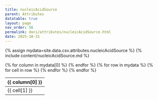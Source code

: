 ```yaml
---
title: nucleicAcidSource
parent: Attributes
datatable: true
layout: page
nav_order: 56
permalink: docs/attributes/nucleicAcidSource.html
date: 2025-10-31
---
```

{% assign mydata=site.data.csv.attributes.nucleicAcidSource %}
{% include content/nucleicAcidSource.md %}
<table id="myTable" class="display" style="width:100%">
    <thead>
    {% for column in mydata[0] %}
        <th>{{ column[0] }}</th>
    {% endfor %}
    </thead>
    <tbody>
    {% for row in mydata %}
        <tr>
        {% for cell in row %}
            <td>{{ cell[1] }}</td>
        {% endfor %}
        </tr>
    {% endfor %}
    </tbody>
</table>
<script type="text/javascript">
  $(document).ready(function () {
    $('#myTable').DataTable({
      responsive: true,
      deferRender: false,
      paging: false,
      order: [],
    });
  });
</script>

